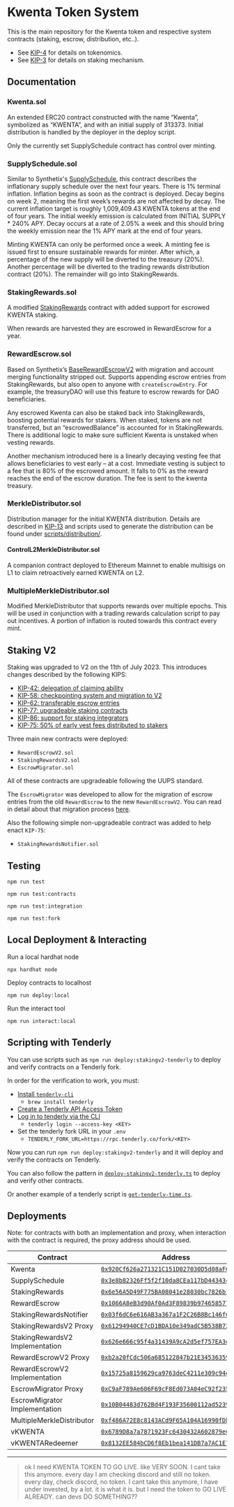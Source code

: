 # Kwenta Token System

This is the main repository for the Kwenta token and respective system contracts (staking, escrow, distribution, etc..). 

- See [KIP-4](https://kips.kwenta.io/kips/kip-4/) for details on tokenomics.
- See [KIP-3](https://kips.kwenta.io/kips/kip-3/) for details on staking mechanism.

## Documentation

### Kwenta.sol

An extended ERC20 contract constructed with the name “Kwenta”, symbolized as “KWENTA”, and with an initial supply of 313373. Initial distribution is handled by the deployer in the deploy script.

Only the currently set SupplySchedule contract has control over minting.

### SupplySchedule.sol

Similar to Synthetix's [SupplySchedule](https://github.com/Synthetixio/synthetix/blob/204b13bfdfd3c67cb48f875fc314b306965f39cf/contracts/SupplySchedule.sol), this contract describes the inflationary supply schedule over the next four years. There is 1% terminal inflation. Inflation begins as soon as the contract is deployed. Decay begins on week 2, meaning the first week’s rewards are not affected by decay. The current inflation target is roughly 1,009,409.43 KWENTA tokens at the end of four years. The initial weekly emission is calculated from INITIAL SUPPLY * 240% APY. Decay occurs at a rate of 2.05% a week and this should bring the weekly emission near the 1% APY mark at the end of four years.

Minting KWENTA can only be performed once a week. A minting fee is issued first to ensure sustainable rewards for minter. After which, a percentage of the new supply will be diverted to the treasury (20%). Another percentage will be diverted to the trading rewards distribution contract (20%). The remainder will go into StakingRewards.

### StakingRewards.sol

A modified [StakingRewards](https://github.com/Synthetixio/synthetix/blob/204b13bfdfd3c67cb48f875fc314b306965f39cf/contracts/StakingRewards.sol) contract with added support for escrowed KWENTA staking.

When rewards are harvested they are escrowed in RewardEscrow for a year.

### RewardEscrow.sol

Based on Synthetix’s [BaseRewardEscrowV2](https://github.com/Synthetixio/synthetix/blob/204b13bfdfd3c67cb48f875fc314b306965f39cf/contracts/BaseRewardEscrowV2.sol) with migration and account merging functionality stripped out. Supports appending escrow entries from StakingRewards, but also open to anyone with `createEscrowEntry`. For example, the treasuryDAO will use this feature to escrow rewards for DAO beneficiaries. 

Any escrowed Kwenta can also be staked back into StakingRewards, boosting potential rewards for stakers. When staked, tokens are not transferred, but an “escrowedBalance” is accounted for in StakingRewards. There is additional logic to make sure sufficient Kwenta is unstaked when vesting rewards. 

Another mechanism introduced here is a linearly decaying vesting fee that allows beneficiaries to vest early – at a cost. Immediate vesting is subject to a fee that is 80% of the escrowed amount. It falls to 0% as the reward reaches the end of the escrow duration. The fee is sent to the kwenta treasury. 

### MerkleDistributor.sol

Distribution manager for the initial KWENTA distribution. Details are described in [KIP-13](https://kips.kwenta.io/kips/kip-13/) and scripts used to generate the distribution can be found under [scripts/distribution/](scripts/distribution/).

#### ControlL2MerkleDistributor.sol

A companion contract deployed to Ethereum Mainnet to enable multisigs on L1 to claim retroactively earned KWENTA on L2. 

### MultipleMerkleDistributor.sol

Modified MerkleDistributor that supports rewards over multiple epochs. This will be used in conjunction with a trading rewards calculation script to pay out incentives. A portion of inflation is routed towards this contract every mint.

## Staking V2

Staking was upgraded to V2 on the 11th of July 2023. This introduces changes described by the following KIPS:
- [KIP-42: delegation of claiming ability](https://github.com/Kwenta/kwenta-state-log/blob/master/kips/kip-042.md)
- [KIP-58: checkpointing system and migration to V2](https://github.com/Kwenta/kwenta-state-log/blob/master/kips/kip-058.md)
- [KIP-62: transferable escrow entries](https://github.com/Kwenta/kwenta-state-log/blob/master/kips/kip-062.md)
- [KIP-77: upgradeable staking contracts](https://github.com/Kwenta/kwenta-state-log/blob/master/kips/kip-077.md)
- [KIP-86: support for staking integrators](https://github.com/Kwenta/kwenta-state-log/blob/master/kips/kip-086.md)
- [KIP-75: 50% of early vest fees distributed to stakers](https://github.com/Kwenta/kwenta-state-log/blob/master/kips/kip-075.md)

Three main new contracts were deployed:
- `RewardEscrowV2.sol`
- `StakingRewardsV2.sol`
- `EscrowMigrator.sol`

All of these contracts are upgradeable following the UUPS standard.

The `EscrowMigrator` was developed to allow for the migration of escrow entries from the old `RewardEscrow` to the new `RewardEscrowV2`. You can read in detail about that migration process [here](https://github.com/tommyrharper/shared-notes/blob/main/stakingv2/migration-v2/migration-v2.md).

Also the following simple non-upgradeable contract was added to help enact `KIP-75`:
- `StakingRewardsNotifier.sol`

## Testing

```
npm run test
```
```
npm run test:contracts
```
```
npm run test:integration
```
```
npm run test:fork
```

## Local Deployment & Interacting

Run a local hardhat node
```
npx hardhat node
```
Deploy contracts to localhost
```
npm run deploy:local
```
Run the interact tool
```
npm run interact:local
```

## Scripting with Tenderly

You can use scripts such as `npm run deploy:stakingv2-tenderly` to deploy and verify contracts on a Tenderly fork.

In order for the verification to work, you must:
- [Install `tenderly-cli`](https://github.com/Tenderly/tenderly-cli)
  - `brew install tenderly`
- [Create a Tenderly API Access Token](https://docs.tenderly.co/other/platform-access/how-to-generate-api-access-tokens)
- [Log in to tenderly via the CLI](https://github.com/Tenderly/tenderly-cli#login)
  - `tenderly login --access-key <KEY>`
- Set the tenderly fork URL in your `.env`
  - `TENDERLY_FORK_URL=https://rpc.tenderly.co/fork/<KEY>`

Now you can run `npm run deploy:stakingv2-tenderly` and it will deploy and verify the contracts on Tenderly.

You can also follow the pattern in [`deploy-stakingv2-tenderly.ts`](./scripts/deploy-stakingv2-tenderly.ts) to deploy and verify other contracts.

Or another example of a tenderly script is [`get-tenderly-time.ts`](./scripts/get-tenderly-time.ts).

## Deployments

Note: for contracts with both an implementation and proxy, when interaction with the contract is required, the proxy address should be used.

| Contract                        | Address                                                                                                                            |
| ------------------------------- | ---------------------------------------------------------------------------------------------------------------------------------- |
| Kwenta                          | [`0x920Cf626a271321C151D027030D5d08aF699456b`](https://optimistic.etherscan.io/token/0x920Cf626a271321C151D027030D5d08aF699456b)   |
| SupplySchedule                  | [`0x3e8b82326Ff5f2f10da8CEa117bD44343ccb9c26`](https://optimistic.etherscan.io/address/0x3e8b82326Ff5f2f10da8CEa117bD44343ccb9c26) |
| StakingRewards                  | [`0x6e56A5D49F775BA08041e28030bc7826b13489e0`](https://optimistic.etherscan.io/address/0x6e56A5D49F775BA08041e28030bc7826b13489e0) |
| RewardEscrow                    | [`0x1066A8eB3d90Af0Ad3F89839b974658577e75BE2`](https://optimistic.etherscan.io/address/0x1066A8eB3d90Af0Ad3F89839b974658577e75BE2) |
| StakingRewardsNotifier          | [`0x03f6dC6e616AB3a367a1F2C26B8Bc146f632b451`](https://optimistic.etherscan.io/address/0x03f6dC6e616AB3a367a1F2C26B8Bc146f632b451) |
| StakingRewardsV2 Proxy          | [`0x61294940CE7cD1BDA10e349adC5B538B722CeB88`](https://optimistic.etherscan.io/address/0x61294940CE7cD1BDA10e349adC5B538B722CeB88) |
| StakingRewardsV2 Implementation | [`0x626e666c95f4a31439A9cA2d5ef757EA3d72A2fd`](https://optimistic.etherscan.io/address/0x626e666c95f4a31439A9cA2d5ef757EA3d72A2fd) |
| RewardEscrowV2 Proxy            | [`0xb2a20fCdc506a685122847b21E34536359E94C56`](https://optimistic.etherscan.io/address/0xb2a20fCdc506a685122847b21E34536359E94C56) |
| RewardEscrowV2 Implementation   | [`0x15725a8159629ca9763deC4211e309c94d9f5CB0`](https://optimistic.etherscan.io/address/0x15725a8159629ca9763deC4211e309c94d9f5CB0) |
| EscrowMigrator Proxy            | [`0xC9aF789Ae606F69cF8Ed073A04eC92f2354b027d`](https://optimistic.etherscan.io/address/0xC9aF789Ae606F69cF8Ed073A04eC92f2354b027d) |
| EscrowMigrator Implementation   | [`0x10B04483d762Bd4F193F35600112ad52391004A7`](https://optimistic.etherscan.io/address/0x10B04483d762Bd4F193F35600112ad52391004A7) |
| MultipleMerkleDistributor       | [`0xf486A72E8c8143ACd9F65A104A16990fDb38be14`](https://optimistic.etherscan.io/address/0xf486A72E8c8143ACd9F65A104A16990fDb38be14) |
| vKWENTA                         | [`0x6789D8a7a7871923Fc6430432A602879eCB6520a`](https://optimistic.etherscan.io/token/0x6789d8a7a7871923fc6430432a602879ecb6520a)   |
| vKWENTARedeemer                 | [`0x8132EE584bCD6f8Eb1bea141DB7a7AC1E72917b9`](https://optimistic.etherscan.io/address/0x8132EE584bCD6f8Eb1bea141DB7a7AC1E72917b9) |

---

> ok I need KWENTA TOKEN TO GO LIVE. like VERY SOON. I cant take this anymore. every day I am checking discord and still no token. every day, check discord, no token. I cant take this anymore, I have under invested, by a lot. it is what it is. but I need the token to GO LIVE ALREADY. can devs DO SOMETHING??
